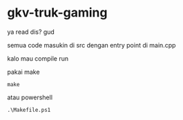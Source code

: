 # gkv-truk-gaming
ya read dis? gud

semua code masukin di src dengan entry point di main.cpp

kalo mau compile run

pakai make
```
make
```

atau powershell

```
.\Makefile.ps1
```